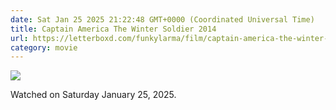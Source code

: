 ```yaml
---
date: Sat Jan 25 2025 21:22:48 GMT+0000 (Coordinated Universal Time)
title: Captain America The Winter Soldier 2014
url: https://letterboxd.com/funkylarma/film/captain-america-the-winter-soldier/
category: movie
---
```


![](https://a.ltrbxd.com/resized/sm/upload/he/p6/cc/lg/zt6b493XEL2OQ1bCSKccZ7V0iRY-0-600-0-900-crop.jpg?v=6296209106)

Watched on Saturday January 25, 2025.
